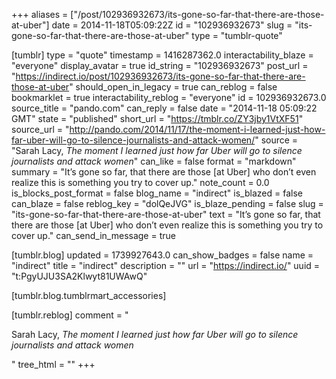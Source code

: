 +++
aliases = ["/post/102936932673/its-gone-so-far-that-there-are-those-at-uber"]
date = 2014-11-18T05:09:22Z
id = "102936932673"
slug = "its-gone-so-far-that-there-are-those-at-uber"
type = "tumblr-quote"

[tumblr]
type = "quote"
timestamp = 1416287362.0
interactability_blaze = "everyone"
display_avatar = true
id_string = "102936932673"
post_url = "https://indirect.io/post/102936932673/its-gone-so-far-that-there-are-those-at-uber"
should_open_in_legacy = true
can_reblog = false
bookmarklet = true
interactability_reblog = "everyone"
id = 102936932673.0
source_title = "pando.com"
can_reply = false
date = "2014-11-18 05:09:22 GMT"
state = "published"
short_url = "https://tmblr.co/ZY3jby1VtXF51"
source_url = "http://pando.com/2014/11/17/the-moment-i-learned-just-how-far-uber-will-go-to-silence-journalists-and-attack-women/"
source = "Sarah Lacy, <i>The moment I learned just how far Uber will go to silence journalists and attack women</i>"
can_like = false
format = "markdown"
summary = "It’s gone so far, that there are those [at Uber] who don’t even realize this is something you try to cover up."
note_count = 0.0
is_blocks_post_format = false
blog_name = "indirect"
is_blazed = false
can_blaze = false
reblog_key = "dolQeJVG"
is_blaze_pending = false
slug = "its-gone-so-far-that-there-are-those-at-uber"
text = "It’s gone so far, that there are those [at Uber] who don’t even realize this is something you try to cover up."
can_send_in_message = true

[tumblr.blog]
updated = 1739927643.0
can_show_badges = false
name = "indirect"
title = "indirect"
description = ""
url = "https://indirect.io/"
uuid = "t:PgyUJU3SA2Klwyt81UWAwQ"

[tumblr.blog.tumblrmart_accessories]

[tumblr.reblog]
comment = "<p>Sarah Lacy, <i>The moment I learned just how far Uber will go to silence journalists and attack women</i></p>"
tree_html = ""
+++
